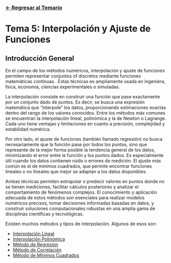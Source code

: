 ### [<- Regresar al Temario](https://github.com/SebastianRSS04/Metodos-Numericos-Git/blob/ce2d60bd3530bdd5b33752fc08ea9a856a6a37e5/README.md)

# Tema 5: Interpolación y Ajuste de Funciones 

## Introducción General 

En el campo de los métodos numéricos, interpolación y ajuste de funciones permiten representar conjuntos of discretos mediante funciones matemáticas continuas . Estas técnicas es ampliamente usada en ingeniera, fsica, economia, ciencias experimentales o simuladas.

La interpolación consiste en construir una función que pase exactamente por un conjunto dado de puntos. Es decir, se busca una expresión matemática que “interpole” los datos, proporcionando estimaciones exactas dentro del rango de los valores conocidos. Entre los métodos más comunes se encuentran la interpolación lineal, polinómica y la de Newton o Lagrange. Cada uno tiene ventajas y limitaciones en cuanto a precisión, complejidad y estabilidad numérica.

Por otro lado, el ajuste de funciones (también llamado regresión) no busca necesariamente que la función pase por todos los puntos, sino que represente de la mejor forma posible la tendencia general de los datos, minimizando el error entre la función y los puntos dados. Es especialmente útil cuando los datos contienen ruido o errores de medición. El ajuste más común es el de mínimos cuadrados, que permite encontrar funciones lineales o no lineales que mejor se adaptan a los datos disponibles.

Ambas técnicas permiten extrapolar o predecir valores en puntos donde no se tienen mediciones, facilitar cálculos posteriores y analizar el comportamiento de fenómenos complejos. El conocimiento y aplicación adecuada de estos métodos son esenciales para realizar modelos numéricos precisos, tomar decisiones informadas basadas en datos, y construir soluciones computacionales robustas en una amplia gama de disciplinas científicas y tecnológicas.

Existen muchos métodos y tipos de interpolación. Algunos de esos son:
- [Interpolación Lineal](https://github.com/SebastianRSS04/Metodos-Numericos-Git/blob/ce2d60bd3530bdd5b33752fc08ea9a856a6a37e5/T5%20-%20Interpolaci%C3%B3n%20y%20Ajuste%20de%20Funciones/Interpolaci%C3%B3n%20Lineal.md)
- [Interpolación Polinómica](https://github.com/SebastianRSS04/Metodos-Numericos-Git/blob/ce2d60bd3530bdd5b33752fc08ea9a856a6a37e5/T5%20-%20Interpolaci%C3%B3n%20y%20Ajuste%20de%20Funciones/Interpolaci%C3%B3n%20Polin%C3%B3mica.md)
- [Método de Regresión](https://github.com/SebastianRSS04/Metodos-Numericos-Git/blob/ce2d60bd3530bdd5b33752fc08ea9a856a6a37e5/T5%20-%20Interpolaci%C3%B3n%20y%20Ajuste%20de%20Funciones/M%C3%A9todo%20de%20Regresi%C3%B3n.md)
- [Método de Correlación](https://github.com/SebastianRSS04/Metodos-Numericos-Git/blob/ce2d60bd3530bdd5b33752fc08ea9a856a6a37e5/T5%20-%20Interpolaci%C3%B3n%20y%20Ajuste%20de%20Funciones/M%C3%A9todo%20de%20Correlaci%C3%B3n.md)
- [Método de Mínimos Cuadrados](https://github.com/SebastianRSS04/Metodos-Numericos-Git/blob/ce2d60bd3530bdd5b33752fc08ea9a856a6a37e5/T5%20-%20Interpolaci%C3%B3n%20y%20Ajuste%20de%20Funciones/M%C3%A9todo%20de%20M%C3%ADnimos%20Cuadrados.md)

